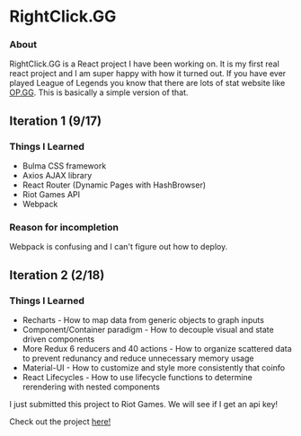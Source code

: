 # RightClick.GG

### About
RightClick.GG is a React project I have been working on. It is my first real react project and I am super happy with how it turned out.
If you have ever played League of Legends you know that there are lots of stat website like [OP.GG](na.op.gg). This is basically a simple 
version of that.

## Iteration 1 (9/17)
### Things I Learned
* Bulma CSS framework
* Axios AJAX library
* React Router (Dynamic Pages with HashBrowser)
* Riot Games API
* Webpack
### Reason for incompletion
Webpack is confusing and I can't figure out how to deploy. 

## Iteration 2 (2/18)
### Things I Learned
* Recharts - How to map data from generic objects to graph inputs
* Component/Container paradigm - How to decouple visual and state driven components
* More Redux 6 reducers and 40 actions - How to organize scattered data to prevent redunancy and reduce unnecessary memory usage
* Material-UI - How to customize and style more consistently that coinfo
* React Lifecycles - How to use lifecycle functions to determine rerendering with nested components

I just submitted this project to Riot Games. We will see if I get an api key!


Check out the project [here!](http://joshuawootonn.com/rightclick/)
